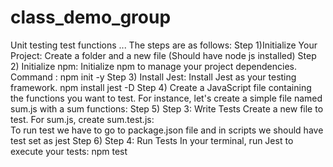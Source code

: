 # class_demo_group
 Unit testing test functions ...
 The steps are as follows:
 Step 1)Initialize Your Project: Create a folder and a new file (Should have node js installed)
 Step 2) Initialize npm:
Initialize npm to manage your project dependencies.
Command : npm init -y
Step 3) Install Jest:
Install Jest as your testing framework.
npm install jest -D
Step 4) Create a JavaScript file containing the functions you want to test. For instance, let's create a simple file named sum.js with a sum functions:
Step 5) Step 3: Write Tests
Create a new file to test. For sum.js, create sum.test.js:\
To run test we have to go to package.json file and in scripts we should have test set as jest
Step 6) Step 4: Run Tests
In your terminal, run Jest to execute your tests:
npm test

